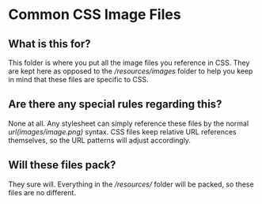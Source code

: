 Common CSS Image Files
=====

## What is this for?
This folder is where you put all the image files you reference in CSS.
They are kept here as opposed to the _/resources/images_ folder to
help you keep in mind that these files are specific to CSS.

## Are there any special rules regarding this?
None at all. Any stylesheet can simply reference these files by the
normal _url(images/image.png)_ syntax. CSS files keep relative URL
references themselves, so the URL patterns will adjust accordingly.

## Will these files pack?
They sure will. Everything in the _/resources/_ folder will be packed, so
these files are no different.

